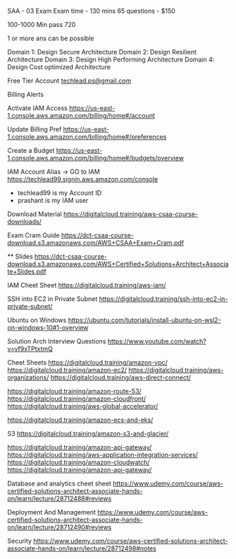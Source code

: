 SAA - 03 Exam
Exam time - 130 mins
65 questions - $150

100-1000
Min pass 720

1 or more ans can be possible

Domain 1: Design Secure Architecture
Domain 2: Design Resilient Architecture
Domain 3: Design High Performing Architecture
Domain 4: Design Cost optimized Architecture


Free Tier Account
techlead.ps@gmail.com

Billing Alerts

Activate IAM Access
https://us-east-1.console.aws.amazon.com/billing/home#/account

Update Billing Pref
https://us-east-1.console.aws.amazon.com/billing/home#/preferences

Create a Budget
https://us-east-1.console.aws.amazon.com/billing/home#/budgets/overview


IAM Account Alias -> GO to IAM
https://techlead99.signin.aws.amazon.com/console

* techlead99 is my Account ID
* prashant is my IAM user 

Download Material
https://digitalcloud.training/aws-csaa-course-downloads/

Exam Cram Guide
https://dct-csaa-course-download.s3.amazonaws.com/AWS+CSAA+Exam+Cram.pdf

** Slides
https://dct-csaa-course-download.s3.amazonaws.com/AWS+Certified+Solutions+Architect+Associate+Slides.pdf


IAM Cheet Sheet
https://digitalcloud.training/aws-iam/

SSH into EC2 in Private Subnet
https://digitalcloud.training/ssh-into-ec2-in-private-subnet/



Ubuntu on Windows
https://ubuntu.com/tutorials/install-ubuntu-on-wsl2-on-windows-10#1-overview

Solution Arch Interview Questions
https://www.youtube.com/watch?v=vf9xTPtxtmQ

Cheet Sheets
https://digitalcloud.training/amazon-vpc/
https://digitalcloud.training/amazon-ec2/
https://digitalcloud.training/aws-organizations/
https://digitalcloud.training/aws-direct-connect/

https://digitalcloud.training/amazon-route-53/
https://digitalcloud.training/amazon-cloudfront/
https://digitalcloud.training/aws-global-accelerator/

https://digitalcloud.training/amazon-ecs-and-eks/

S3
https://digitalcloud.training/amazon-s3-and-glacier/

https://digitalcloud.training/amazon-api-gateway/
https://digitalcloud.training/aws-application-integration-services/
https://digitalcloud.training/amazon-cloudwatch/
https://digitalcloud.training/amazon-api-gateway/

Database and analytics cheet sheet
https://www.udemy.com/course/aws-certified-solutions-architect-associate-hands-on/learn/lecture/28712488#reviews


Deployment And Management
https://www.udemy.com/course/aws-certified-solutions-architect-associate-hands-on/learn/lecture/28712490#reviews

Security
https://www.udemy.com/course/aws-certified-solutions-architect-associate-hands-on/learn/lecture/28712498#notes